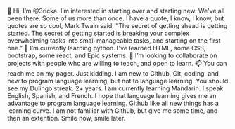  👋 Hi, I’m @3ricka.
 I’m interested in starting over and starting new. We've all been there. Some of us more than once. I have a quote, I know, I know, but 
 quotes are so cool, Mark Twain said, "The secret of getting ahead 
 is getting started. 
 The secret of getting started is breaking your complex overwhelming tasks into small manageable tasks, and starting on the first one.”
 🌱 I’m currently learning python. I've learned HTML, some CSS, bootstrap, some react, and Epic systems.
 💞️ I’m looking to collaborate on projects with people who are willing to teach, and open to learn.
 📫 You can reach me on my pager. Just kidding. I am new to Github, Git, coding, and new to program language learning, but not to language
 learning. You should see my Dulingo streak. 2+ years. I am currently learning Mandarin. I speak English, Spanish, and French. I hope that language learning gives me an advantage to program language learning. Github like all new things has a learning curve. I am not familiar with Github, but give me some time, and then an extention. Smile now, smile later.
 
 

<!---
3ricka/3ricka is a ✨ special ✨ repository because its `README.md` (this file) appears on your GitHub profile.
You can click the Preview link to take a look at your changes.
--->
